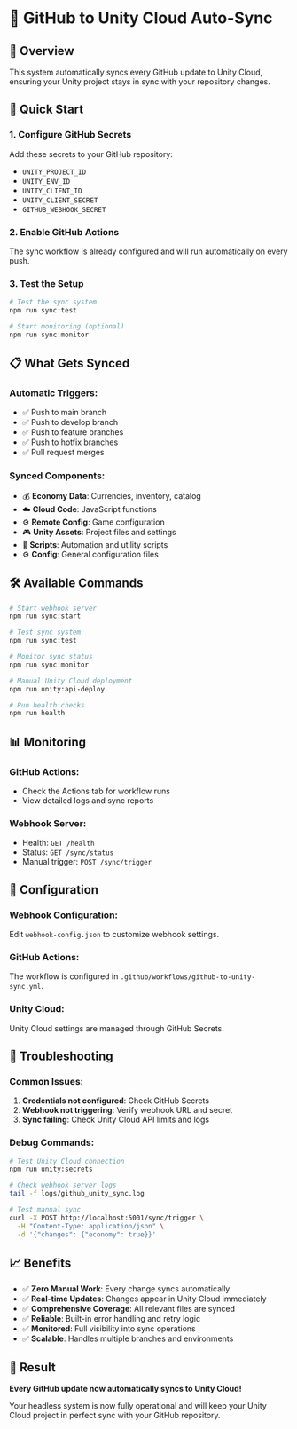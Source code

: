 # 🔄 GitHub to Unity Cloud Auto-Sync

## 🎯 Overview
This system automatically syncs every GitHub update to Unity Cloud, ensuring your Unity project stays in sync with your repository changes.

## 🚀 Quick Start

### 1. Configure GitHub Secrets
Add these secrets to your GitHub repository:
- `UNITY_PROJECT_ID`
- `UNITY_ENV_ID`
- `UNITY_CLIENT_ID`
- `UNITY_CLIENT_SECRET`
- `GITHUB_WEBHOOK_SECRET`

### 2. Enable GitHub Actions
The sync workflow is already configured and will run automatically on every push.

### 3. Test the Setup
```bash
# Test the sync system
npm run sync:test

# Start monitoring (optional)
npm run sync:monitor
```

## 📋 What Gets Synced

### Automatic Triggers:
- ✅ Push to main branch
- ✅ Push to develop branch
- ✅ Push to feature branches
- ✅ Push to hotfix branches
- ✅ Pull request merges

### Synced Components:
- 💰 **Economy Data**: Currencies, inventory, catalog
- ☁️ **Cloud Code**: JavaScript functions
- ⚙️ **Remote Config**: Game configuration
- 🎮 **Unity Assets**: Project files and settings
- 🔧 **Scripts**: Automation and utility scripts
- ⚙️ **Config**: General configuration files

## 🛠️ Available Commands

```bash
# Start webhook server
npm run sync:start

# Test sync system
npm run sync:test

# Monitor sync status
npm run sync:monitor

# Manual Unity Cloud deployment
npm run unity:api-deploy

# Run health checks
npm run health
```

## 📊 Monitoring

### GitHub Actions:
- Check the Actions tab for workflow runs
- View detailed logs and sync reports

### Webhook Server:
- Health: `GET /health`
- Status: `GET /sync/status`
- Manual trigger: `POST /sync/trigger`

## 🔧 Configuration

### Webhook Configuration:
Edit `webhook-config.json` to customize webhook settings.

### GitHub Actions:
The workflow is configured in `.github/workflows/github-to-unity-sync.yml`.

### Unity Cloud:
Unity Cloud settings are managed through GitHub Secrets.

## 🐛 Troubleshooting

### Common Issues:
1. **Credentials not configured**: Check GitHub Secrets
2. **Webhook not triggering**: Verify webhook URL and secret
3. **Sync failing**: Check Unity Cloud API limits and logs

### Debug Commands:
```bash
# Test Unity Cloud connection
npm run unity:secrets

# Check webhook server logs
tail -f logs/github_unity_sync.log

# Test manual sync
curl -X POST http://localhost:5001/sync/trigger \
  -H "Content-Type: application/json" \
  -d '{"changes": {"economy": true}}'
```

## 📈 Benefits

- ✅ **Zero Manual Work**: Every change syncs automatically
- ✅ **Real-time Updates**: Changes appear in Unity Cloud immediately
- ✅ **Comprehensive Coverage**: All relevant files are synced
- ✅ **Reliable**: Built-in error handling and retry logic
- ✅ **Monitored**: Full visibility into sync operations
- ✅ **Scalable**: Handles multiple branches and environments

## 🎉 Result

**Every GitHub update now automatically syncs to Unity Cloud!**

Your headless system is now fully operational and will keep your Unity Cloud project in perfect sync with your GitHub repository.

